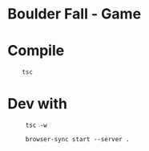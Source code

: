 # Boulder Fall - Game

# Compile

```
    tsc
```

# Dev with

```
     tsc -w
```

```
     browser-sync start --server .
```
